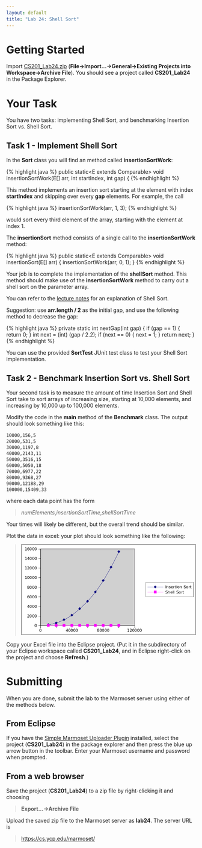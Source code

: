 ```yaml
---
layout: default
title: "Lab 24: Shell Sort"
---
```


Getting Started
===============

Import [CS201\_Lab24.zip](CS201_Lab24.zip) (**File&rarr;Import...&rarr;General&rarr;Existing Projects into Workspace&rarr;Archive File**). You should see a project called **CS201\_Lab24** in the Package Explorer.

Your Task
=========

You have two tasks: implementing Shell Sort, and benchmarking Insertion Sort vs. Shell Sort.

Task 1 - Implement Shell Sort
-----------------------------

In the **Sort** class you will find an method called **insertionSortWork**:

{% highlight java %}
public static<E extends Comparable<E>> void insertionSortWork(E[] arr, int startIndex, int gap) {
{% endhighlight %}

This method implements an insertion sort starting at the element with index **startIndex** and skipping over every **gap** elements. For example, the call

{% highlight java %}
insertionSortWork(arr, 1, 3);
{% endhighlight %}

would sort every third element of the array, starting with the element at index 1.

The **insertionSort** method consists of a single call to the **insertionSortWork** method:

{% highlight java %}
public static<E extends Comparable<E>> void insertionSort(E[] arr) {
    insertionSortWork(arr, 0, 1);
}
{% endhighlight %}

Your job is to complete the implementation of the **shellSort** method. This method should make use of the **insertionSortWork** method to carry out a shell sort on the parameter array.

You can refer to the [lecture notes](../lecture/lecture24.html) for an explanation of Shell Sort.

Suggestion: use **arr.length / 2** as the initial gap, and use the following method to decrease the gap:

{% highlight java %}
private static int nextGap(int gap) {
    if (gap == 1) {
        return 0;
    }
    int next = (int) (gap / 2.2);
    if (next == 0) {
        next = 1;
    }
    return next;
}
{% endhighlight %}

You can use the provided **SortTest** JUnit test class to test your Shell Sort implementation.

Task 2 - Benchmark Insertion Sort vs. Shell Sort
------------------------------------------------

Your second task is to measure the amount of time Insertion Sort and Shell Sort take to sort arrays of increasing size, starting at 10,000 elements, and increasing by 10,000 up to 100,000 elements.

Modify the code in the **main** method of the **Benchmark** class. The output should look something like this:

    10000,156,5
    20000,531,5
    30000,1197,8
    40000,2143,11
    50000,3516,15
    60000,5050,18
    70000,6977,22
    80000,9368,27
    90000,12188,29
    100000,15409,33

where each data point has the form

> *numElements*,*insertionSortTime*,*shellSortTime*

Your times will likely be different, but the overall trend should be similar.

Plot the data in excel: your plot should look something like the following:

> ![image](images/lab24/benchPlot.png)

Copy your Excel file into the Eclipse project. (Put it in the subdirectory of your Eclipse workspace called **CS201\_Lab24**, and in Eclipse right-click on the project and choose **Refresh**.)

Submitting
==========

When you are done, submit the lab to the Marmoset server using either of the methods below.

From Eclipse
------------

If you have the [Simple Marmoset Uploader Plugin](../resources/index.html) installed, select the project (**CS201\_Lab24**) in the package explorer and then press the blue up arrow button in the toolbar. Enter your Marmoset username and password when prompted.

From a web browser
------------------

Save the project (**CS201\_Lab24**) to a zip file by right-clicking it and choosing

> **Export...&rarr;Archive File**

Upload the saved zip file to the Marmoset server as **lab24**. The server URL is

> <https://cs.ycp.edu/marmoset/>
